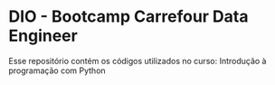 # DIO - Bootcamp Carrefour Data Engineer
Esse repositório contém os códigos utilizados no curso: Introdução à programação com Python